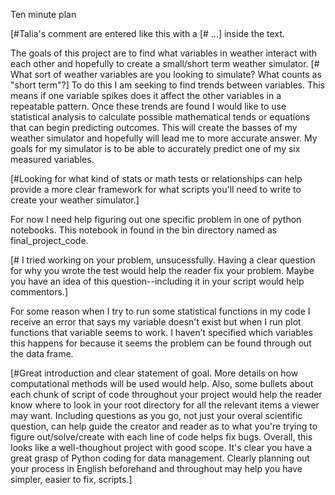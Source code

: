 Ten minute plan 

[#Talia's comment are entered like this with a [# ...] inside the text.


The goals of this project are to find what variables in weather interact with each other and hopefully to create a small/short term weather simulator. [# What sort of weather variables are you looking to simulate? What counts as "short term"?]  To do this I am seeking to find trends between variables. This means if one variable spikes does it affect the other variables in a repeatable pattern.  Once these trends are found I would like to use statistical analysis to calculate possible mathematical tends or equations that can begin predicting outcomes.  This will create the basses of my weather simulator and hopefully will lead me to more accurate answer.  My goals for my simulator is to be able to accurately predict one of my six measured variables. 

[#Looking for what kind of stats or math tests or relationships can help provide a more clear framework for what scripts you'll need to write to create your weather simulator.]
 
For now I need help figuring out one specific problem in one of python notebooks. This notebook in found in the bin directory named as final_project_code. 

[# I tried working on your problem, unsucessfully. Having a clear question for why you wrote the test would help the reader fix your problem. Maybe you have an idea of this question--including it in your script would help commentors.]

For some reason when I try to run some statistical functions in my code I receive an error that says my variable doesn't exist but when I run plot functions that variable seems to work.  I haven’t specified which variables this happens for because it seems the problem can be found through out the data frame. 

[#Great introduction and clear statement of goal. More details on how computational methods will be used would help. Also, some bullets about each chunk of script of code throughout your project would help the reader know where to look in your root directory for all the relevant items a viewer may want. Including questions as you go, not just your overal scientific question, can help guide the creator and reader as to what you're trying to figure out/solve/create with each line of code helps fix bugs. Overall, this looks like a well-thoughout project with good scope. It's clear you have a great grasp of Python coding for data management. Clearly planning out your process in English beforehand and throughout may help you have simpler, easier to fix, scripts.]
 

